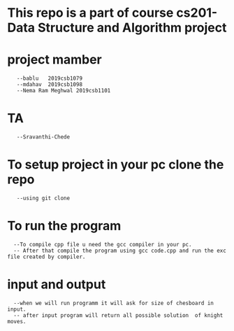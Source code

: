 # This repo is a part of course cs201-Data Structure and Algorithm project

# project mamber
       --bablu   2019csb1079
       --mdahav  2019csb1098
       --Nema Ram Meghwal 2019csb1101 
       
# TA
       --Sravanthi-Chede


# To setup project in your pc clone the repo 

       --using git clone
 
# To run the program 

      --To compile cpp file u need the gcc compiler in your pc.
      -- After that compile the program using gcc code.cpp and run the exc file created by compiler.

# input and output

      --when we will run programm it will ask for size of chesboard in input.
      -- after input program will return all possible solution  of knight moves.
      
 
